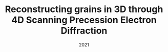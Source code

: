 ---
title: "Reconstructing grains in 3D through 4D Scanning Precession Electron Diffraction"
collection: publications
permalink: /publication/004-MM
excerpt: '
<p align="left">
  <img width="300" height="" src="/images/004-MM-1.jpg">
</p>'
date: 2021
journal: Microscopy and Microanalysis
paperurl: 'https://doi.org/10.1017/s1431927621008898'
---